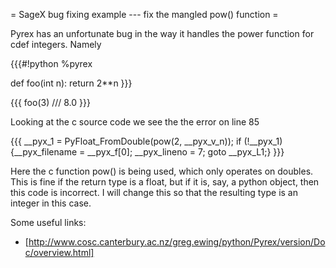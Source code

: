 = SageX bug fixing example --- fix the mangled pow() function =

Pyrex has an unfortunate bug in the way it handles the power function for cdef integers. Namely

{{{#!python
%pyrex

def foo(int n):
    return 2**n
}}}

{{{
foo(3)
///
8.0
}}}

Looking at the c source code we see the the error on line 85

{{{
  __pyx_1 = PyFloat_FromDouble(pow(2, __pyx_v_n)); if (!__pyx_1) {__pyx_filename = __pyx_f[0]; __pyx_lineno = 7; goto __pyx_L1;}
}}}

Here the c function pow() is being used, which only operates on doubles. This is fine if the return type is a float, but if it is, say, a python object, then this code is incorrect. I will change this so that the resulting type is an integer in this case. 

Some useful links: 

   * [http://www.cosc.canterbury.ac.nz/greg.ewing/python/Pyrex/version/Doc/overview.html]
